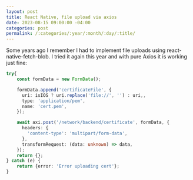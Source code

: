 ```yaml
---
layout: post
title: React Native, file upload via axios
date: 2023-08-15 09:00:00 -04:00
categories: post
permalink: /:categories/:year/:month/:day/:title/
---
```


Some years ago I remember I had to implement file uploads using react-native-fetch-blob. I tried it again this year and with pure Axios it is working just fine:

```ts
try{
	const formData = new FormData();

	formData.append('certificateFile', {
	  uri: isIOS ? uri.replace('file://', '') : uri,,
	  type: 'application/pem',
	  name: 'cert.pem',
	});

	await axi.post('/network/backend/certificate', formData, {
	  headers: {
	    'content-type': 'multipart/form-data',
	  },
	  transformRequest: (data: unknown) => data,
	});
	return {};
} catch (e) {
	return {error: 'Error uploading cert'};
}
```
